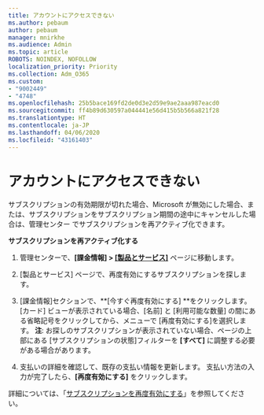 ```yaml
---
title: アカウントにアクセスできない
ms.author: pebaum
author: pebaum
manager: mnirkhe
ms.audience: Admin
ms.topic: article
ROBOTS: NOINDEX, NOFOLLOW
localization_priority: Priority
ms.collection: Adm_O365
ms.custom:
- "9002449"
- "4748"
ms.openlocfilehash: 25b5bace169fd2de0d3e2d59e9ae2aaa987eacd0
ms.sourcegitcommit: ff4b89d630597a044441e56d415b5b566a821f28
ms.translationtype: HT
ms.contentlocale: ja-JP
ms.lasthandoff: 04/06/2020
ms.locfileid: "43161403"
---
```

# <a name="unable-to-access-my-account"></a>アカウントにアクセスできない

サブスクリプションの有効期限が切れた場合、Microsoft が無効にした場合、または、サブスクリプションをサブスクリプション期間の途中にキャンセルした場合は、管理センター でサブスクリプションを再アクティブ化できます。

**サブスクリプションを再アクティブ化する**

1. 管理センターで、**[課金情報] > [[製品とサービス]](https://go.microsoft.com/fwlink/p/?linkid=842054)** ページに移動します。

2. [製品とサービス] ページで、再度有効にするサブスクリプションを探します。

3. [課金情報]セクションで、**[今すぐ再度有効にする] **をクリックします。  [カード] ビューが表示されている場合、[名前] と [利用可能な数量] の間にある省略記号をクリックしてから、メニューで [再度有効にする]を選択します。 **注**: お探しのサブスクリプションが表示されていない場合、ページの上部にある [サブスクリプションの状態]フィルターを **[すべて]** に調整する必要がある場合があります。

4. 支払いの詳細を確認して、既存の支払い情報を更新します。 支払い方法の入力が完了したら、**[再度有効にする]** をクリックします。

詳細については、「[サブスクリプションを再度有効にする](https://docs.microsoft.com/office365/admin/subscriptions-and-billing/reactivate-your-subscription)」を参照してください。
